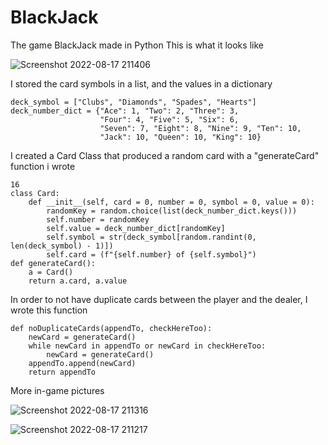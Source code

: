 # BlackJack
The game BlackJack made in Python
This is what it looks like

![Screenshot 2022-08-17 211406](https://user-images.githubusercontent.com/95366089/185224629-65e628b9-e7e5-4f18-abaa-424cc257c6a3.png)

I stored the card symbols in a list, and the values in a dictionary
```
deck_symbol = ["Clubs", "Diamonds", "Spades", "Hearts"]
deck_number_dict = {"Ace": 1, "Two": 2, "Three": 3,
                    "Four": 4, "Five": 5, "Six": 6,
                    "Seven": 7, "Eight": 8, "Nine": 9, "Ten": 10,
                    "Jack": 10, "Queen": 10, "King": 10}                    
```
I created a Card Class that produced a random card with a "generateCard" function i wrote
```
16
class Card:
    def __init__(self, card = 0, number = 0, symbol = 0, value = 0):
        randomKey = random.choice(list(deck_number_dict.keys()))
        self.number = randomKey
        self.value = deck_number_dict[randomKey]
        self.symbol = str(deck_symbol[random.randint(0, len(deck_symbol) - 1)])
        self.card = (f"{self.number} of {self.symbol}")
def generateCard():
    a = Card()
    return a.card, a.value
```
In order to not have duplicate cards between the player and the dealer, I wrote this function
```
def noDuplicateCards(appendTo, checkHereToo):
    newCard = generateCard()
    while newCard in appendTo or newCard in checkHereToo:
        newCard = generateCard()
    appendTo.append(newCard)
    return appendTo
```
More in-game pictures

![Screenshot 2022-08-17 211316](https://user-images.githubusercontent.com/95366089/185224655-52a578d7-55ef-4dcd-be19-4ef470cf83df.png)

![Screenshot 2022-08-17 211217](https://user-images.githubusercontent.com/95366089/185224670-24080751-f926-47a2-beac-526d21e960c2.png)
